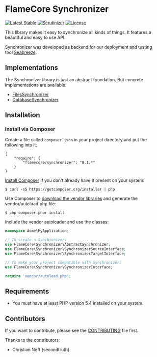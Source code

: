 FlameCore Synchronizer
======================

[![Latest Stable](http://img.shields.io/packagist/v/flamecore/synchronizer.svg)](https://packagist.org/packages/flamecore/synchronizer)
[![Scrutinizer](http://img.shields.io/scrutinizer/g/FlameCore/Synchronizer.svg)](https://scrutinizer-ci.com/g/FlameCore/Synchronizer)
[![License](http://img.shields.io/packagist/l/flamecore/synchronizer.svg)](https://packagist.org/packages/flamecore/synchronizer)

This library makes it easy to synchronize all kinds of things. It features a beautiful and easy to use API.

Synchronizer was developed as backend for our deployment and testing tool [Seabreeze](https://github.com/FlameCore/Seabreeze).


Implementations
---------------

The Synchronizer library is just an abstract foundation. But concrete implementations are available:

* [FilesSynchronizer](https://github.com/FlameCore/FilesSynchronizer)
* [DatabaseSynchronizer](https://github.com/FlameCore/DatabaseSynchronizer)


Installation
------------

### Install via Composer

Create a file called `composer.json` in your project directory and put the following into it:

```
{
    "require": {
        "flamecore/synchronizer": "0.1.*"
    }
}
```

[Install Composer](https://getcomposer.org/doc/00-intro.md#installation-nix) if you don't already have it present on your system:

    $ curl -sS https://getcomposer.org/installer | php

Use Composer to [download the vendor libraries](https://getcomposer.org/doc/00-intro.md#using-composer) and generate the vendor/autoload.php file:

    $ php composer.phar install

Include the vendor autoloader and use the classes:

```php
namespace Acme\MyApplication;

// To create a Synchronizer:
use FlameCore\Synchronizer\AbstractSynchronizer;
use FlameCore\Synchronizer\SynchronizerSourceInterface;
use FlameCore\Synchronizer\SynchronizerTargetInterface;

// To make your project compatible with Synchronizer:
use FlameCore\Synchronizer\SynchronizerInterface;

require 'vendor/autoload.php';
```


Requirements
------------

* You must have at least PHP version 5.4 installed on your system.


Contributors
------------

If you want to contribute, please see the [CONTRIBUTING](CONTRIBUTING.md) file first.

Thanks to the contributors:

* Christian Neff (secondtruth)
